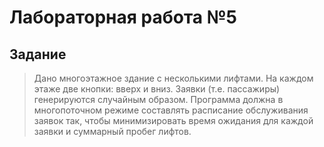 # Лабораторная работа №5
## Задание
>Дано многоэтажное здание с несколькими лифтами. На каждом этаже две кнопки: вверх и вниз. Заявки (т.е. пассажиры) генерируются случайным образом. Программа должна в многопоточном режиме составлять расписание обслуживания заявок так, чтобы минимизировать время ожидания для каждой заявки и суммарный пробег лифтов.